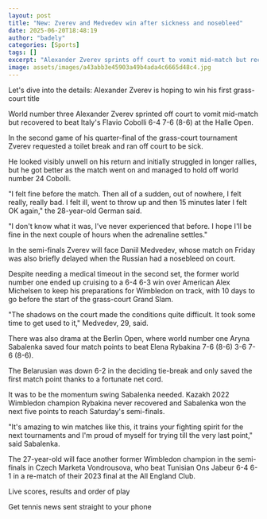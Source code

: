 ```yaml
---
layout: post
title: "New: Zverev and Medvedev win after sickness and nosebleed"
date: 2025-06-20T18:48:19
author: "badely"
categories: [Sports]
tags: []
excerpt: "Alexander Zverev sprints off court to vomit mid-match but recovers to beat Italy's Flavio Cobolli at the Halle Open."
image: assets/images/a43abb3e45903a49b4ada4c6665d48c4.jpg
---
```


Let's dive into the details: Alexander Zverev is hoping to win his first grass-court title

World number three Alexander Zverev sprinted off court to vomit mid-match but recovered to beat Italy's Flavio Cobolli 6-4 7-6 (8-6) at the Halle Open.

In the second game of his quarter-final of the grass-court tournament Zverev requested a toilet break and ran off court to be sick.

He looked visibly unwell on his return and initially struggled in longer rallies, but he got better as the match went on and managed to hold off world number 24 Cobolli.

"I felt fine before the match. Then all of a sudden, out of nowhere, I felt really, really bad. I felt ill, went to throw up and then 15 minutes later I felt OK again," the 28-year-old German said.

"I don't know what it was, I've never experienced that before. I hope I'll be fine in the next couple of hours when the adrenaline settles."

In the semi-finals Zverev will face Daniil Medvedev, whose match on Friday was also briefly delayed when the Russian had a nosebleed on court.

Despite needing a medical timeout in the second set, the former world number one ended up cruising to a 6-4 6-3 win over American Alex Michelsen to keep his preparations for Wimbledon on track, with 10 days to go before the start of the grass-court Grand Slam. 

"The shadows on the court made the conditions quite difficult. It took some time to get used to it," Medvedev, 29, said.

There was also drama at the Berlin Open, where world number one Aryna Sabalenka saved four match points to beat Elena Rybakina 7-6 (8-6) 3-6 7-6 (8-6).

The Belarusian was down 6-2 in the deciding tie-break and only saved the first match point thanks to a fortunate net cord.

It was to be the momentum swing Sabalenka needed. Kazakh 2022 Wimbledon champion Rybakina never recovered and Sabalenka won the next five points to reach Saturday's semi-finals.

"It's amazing to win matches like this, it trains your fighting spirit for the next tournaments and I'm proud of myself for trying till the very last point," said Sabalenka.

The 27-year-old will face another former Wimbledon champion in the semi-finals in Czech Marketa Vondrousova, who beat Tunisian Ons Jabeur 6-4 6-1 in a re-match of their 2023 final at the All England Club.

Live scores, results and order of play

Get tennis news sent straight to your phone

